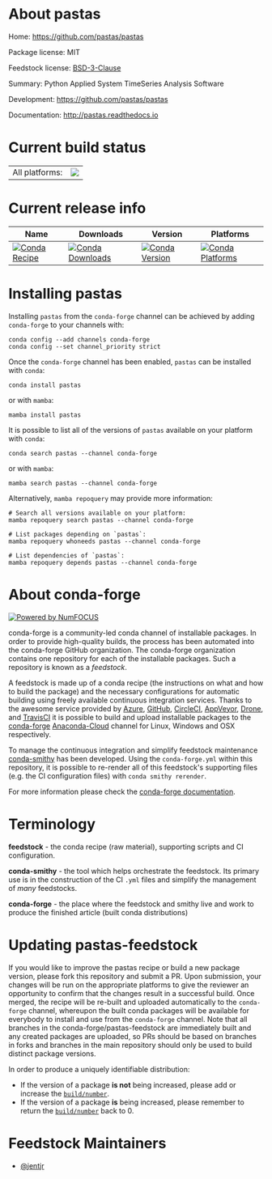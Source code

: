 About pastas
============

Home: https://github.com/pastas/pastas

Package license: MIT

Feedstock license: [BSD-3-Clause](https://github.com/conda-forge/pastas-feedstock/blob/main/LICENSE.txt)

Summary: Python Applied System TimeSeries Analysis Software

Development: https://github.com/pastas/pastas

Documentation: http://pastas.readthedocs.io

Current build status
====================


<table><tr><td>All platforms:</td>
    <td>
      <a href="https://dev.azure.com/conda-forge/feedstock-builds/_build/latest?definitionId=5670&branchName=main">
        <img src="https://dev.azure.com/conda-forge/feedstock-builds/_apis/build/status/pastas-feedstock?branchName=main">
      </a>
    </td>
  </tr>
</table>

Current release info
====================

| Name | Downloads | Version | Platforms |
| --- | --- | --- | --- |
| [![Conda Recipe](https://img.shields.io/badge/recipe-pastas-green.svg)](https://anaconda.org/conda-forge/pastas) | [![Conda Downloads](https://img.shields.io/conda/dn/conda-forge/pastas.svg)](https://anaconda.org/conda-forge/pastas) | [![Conda Version](https://img.shields.io/conda/vn/conda-forge/pastas.svg)](https://anaconda.org/conda-forge/pastas) | [![Conda Platforms](https://img.shields.io/conda/pn/conda-forge/pastas.svg)](https://anaconda.org/conda-forge/pastas) |

Installing pastas
=================

Installing `pastas` from the `conda-forge` channel can be achieved by adding `conda-forge` to your channels with:

```
conda config --add channels conda-forge
conda config --set channel_priority strict
```

Once the `conda-forge` channel has been enabled, `pastas` can be installed with `conda`:

```
conda install pastas
```

or with `mamba`:

```
mamba install pastas
```

It is possible to list all of the versions of `pastas` available on your platform with `conda`:

```
conda search pastas --channel conda-forge
```

or with `mamba`:

```
mamba search pastas --channel conda-forge
```

Alternatively, `mamba repoquery` may provide more information:

```
# Search all versions available on your platform:
mamba repoquery search pastas --channel conda-forge

# List packages depending on `pastas`:
mamba repoquery whoneeds pastas --channel conda-forge

# List dependencies of `pastas`:
mamba repoquery depends pastas --channel conda-forge
```


About conda-forge
=================

[![Powered by
NumFOCUS](https://img.shields.io/badge/powered%20by-NumFOCUS-orange.svg?style=flat&colorA=E1523D&colorB=007D8A)](https://numfocus.org)

conda-forge is a community-led conda channel of installable packages.
In order to provide high-quality builds, the process has been automated into the
conda-forge GitHub organization. The conda-forge organization contains one repository
for each of the installable packages. Such a repository is known as a *feedstock*.

A feedstock is made up of a conda recipe (the instructions on what and how to build
the package) and the necessary configurations for automatic building using freely
available continuous integration services. Thanks to the awesome service provided by
[Azure](https://azure.microsoft.com/en-us/services/devops/), [GitHub](https://github.com/),
[CircleCI](https://circleci.com/), [AppVeyor](https://www.appveyor.com/),
[Drone](https://cloud.drone.io/welcome), and [TravisCI](https://travis-ci.com/)
it is possible to build and upload installable packages to the
[conda-forge](https://anaconda.org/conda-forge) [Anaconda-Cloud](https://anaconda.org/)
channel for Linux, Windows and OSX respectively.

To manage the continuous integration and simplify feedstock maintenance
[conda-smithy](https://github.com/conda-forge/conda-smithy) has been developed.
Using the ``conda-forge.yml`` within this repository, it is possible to re-render all of
this feedstock's supporting files (e.g. the CI configuration files) with ``conda smithy rerender``.

For more information please check the [conda-forge documentation](https://conda-forge.org/docs/).

Terminology
===========

**feedstock** - the conda recipe (raw material), supporting scripts and CI configuration.

**conda-smithy** - the tool which helps orchestrate the feedstock.
                   Its primary use is in the construction of the CI ``.yml`` files
                   and simplify the management of *many* feedstocks.

**conda-forge** - the place where the feedstock and smithy live and work to
                  produce the finished article (built conda distributions)


Updating pastas-feedstock
=========================

If you would like to improve the pastas recipe or build a new
package version, please fork this repository and submit a PR. Upon submission,
your changes will be run on the appropriate platforms to give the reviewer an
opportunity to confirm that the changes result in a successful build. Once
merged, the recipe will be re-built and uploaded automatically to the
`conda-forge` channel, whereupon the built conda packages will be available for
everybody to install and use from the `conda-forge` channel.
Note that all branches in the conda-forge/pastas-feedstock are
immediately built and any created packages are uploaded, so PRs should be based
on branches in forks and branches in the main repository should only be used to
build distinct package versions.

In order to produce a uniquely identifiable distribution:
 * If the version of a package **is not** being increased, please add or increase
   the [``build/number``](https://docs.conda.io/projects/conda-build/en/latest/resources/define-metadata.html#build-number-and-string).
 * If the version of a package **is** being increased, please remember to return
   the [``build/number``](https://docs.conda.io/projects/conda-build/en/latest/resources/define-metadata.html#build-number-and-string)
   back to 0.

Feedstock Maintainers
=====================

* [@jentjr](https://github.com/jentjr/)

